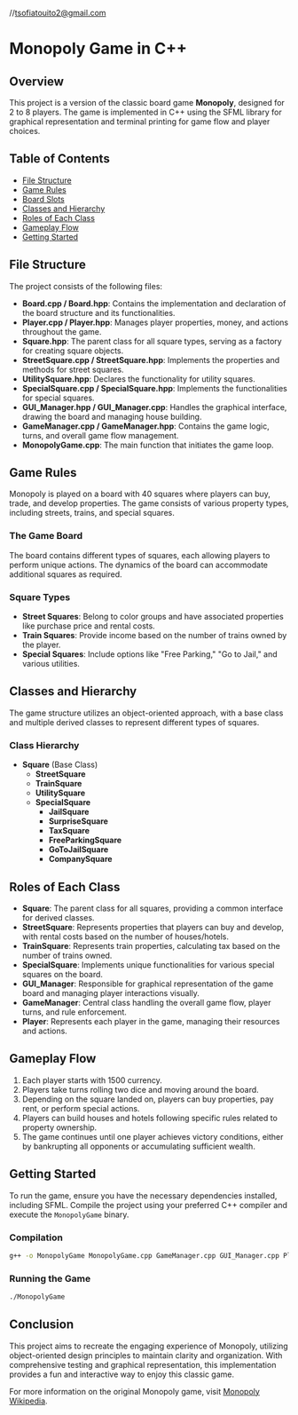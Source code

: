 //tsofiatouito2@gmail.com

# Monopoly Game in C++

## Overview
This project is a version of the classic board game **Monopoly**, designed for 2 to 8 players. The game is implemented in C++ using the SFML library for graphical representation and terminal printing for game flow and player choices.

## Table of Contents
- [File Structure](#file-structure)
- [Game Rules](#game-rules)
- [Board Slots](#board-slots)
- [Classes and Hierarchy](#classes-and-hierarchy)
- [Roles of Each Class](#roles-of-each-class)
- [Gameplay Flow](#gameplay-flow)
- [Getting Started](#getting-started)

## File Structure
The project consists of the following files:

- **Board.cpp / Board.hpp**: Contains the implementation and declaration of the board structure and its functionalities.
- **Player.cpp / Player.hpp**: Manages player properties, money, and actions throughout the game.
- **Square.hpp**: The parent class for all square types, serving as a factory for creating square objects.
- **StreetSquare.cpp / StreetSquare.hpp**: Implements the properties and methods for street squares.
- **UtilitySquare.hpp**: Declares the functionality for utility squares.
- **SpecialSquare.cpp / SpecialSquare.hpp**: Implements the functionalities for special squares.
- **GUI_Manager.hpp / GUI_Manager.cpp**: Handles the graphical interface, drawing the board and managing house building.
- **GameManager.cpp / GameManager.hpp**: Contains the game logic, turns, and overall game flow management.
- **MonopolyGame.cpp**: The main function that initiates the game loop.

## Game Rules
Monopoly is played on a board with 40 squares where players can buy, trade, and develop properties. The game consists of various property types, including streets, trains, and special squares.

### The Game Board
The board contains different types of squares, each allowing players to perform unique actions. The dynamics of the board can accommodate additional squares as required.

### Square Types
- **Street Squares**: Belong to color groups and have associated properties like purchase price and rental costs.
- **Train Squares**: Provide income based on the number of trains owned by the player.
- **Special Squares**: Include options like "Free Parking," "Go to Jail," and various utilities.

## Classes and Hierarchy
The game structure utilizes an object-oriented approach, with a base class and multiple derived classes to represent different types of squares.

### Class Hierarchy
- **Square** (Base Class)
  - **StreetSquare**
  - **TrainSquare**
  - **UtilitySquare**
  - **SpecialSquare**
    - **JailSquare**
    - **SurpriseSquare**
    - **TaxSquare**
    - **FreeParkingSquare**
    - **GoToJailSquare**
    - **CompanySquare**

## Roles of Each Class
- **Square**: The parent class for all squares, providing a common interface for derived classes.
- **StreetSquare**: Represents properties that players can buy and develop, with rental costs based on the number of houses/hotels.
- **TrainSquare**: Represents train properties, calculating tax based on the number of trains owned.
- **SpecialSquare**: Implements unique functionalities for various special squares on the board.
- **GUI_Manager**: Responsible for graphical representation of the game board and managing player interactions visually.
- **GameManager**: Central class handling the overall game flow, player turns, and rule enforcement.
- **Player**: Represents each player in the game, managing their resources and actions.

## Gameplay Flow
1. Each player starts with 1500 currency.
2. Players take turns rolling two dice and moving around the board.
3. Depending on the square landed on, players can buy properties, pay rent, or perform special actions.
4. Players can build houses and hotels following specific rules related to property ownership.
5. The game continues until one player achieves victory conditions, either by bankrupting all opponents or accumulating sufficient wealth.

## Getting Started
To run the game, ensure you have the necessary dependencies installed, including SFML. Compile the project using your preferred C++ compiler and execute the `MonopolyGame` binary.

### Compilation
```bash
g++ -o MonopolyGame MonopolyGame.cpp GameManager.cpp GUI_Manager.cpp Player.cpp Board.cpp StreetSquare.cpp SpecialSquare.cpp UtilitySquare.cpp
```

### Running the Game
```bash
./MonopolyGame
```

## Conclusion
This project aims to recreate the engaging experience of Monopoly, utilizing object-oriented design principles to maintain clarity and organization. With comprehensive testing and graphical representation, this implementation provides a fun and interactive way to enjoy this classic game.

For more information on the original Monopoly game, visit [Monopoly Wikipedia](https://en.wikipedia.org/wiki/Monopoly_(game)).

